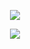 
<p align="center">
  <img src="https://github-readme-stats.vercel.app/api?username=rasulagarzayev1&show_icons=true&count_private=true&theme=algolia">
</p>
<p align="center">
  <img src="https://github-readme-stats.vercel.app/api/top-langs/?username=rasulagarzayev1&layout=compact&theme=algolia&card_width=445">
</p>

<!--
**rasulagarzayev1/rasulagarzayev1** is a ✨ _special_ ✨ repository because its `README.md` (this file) appears on your GitHub profile.

Here are some ideas to get you started:
### Hi there 👋

- 🔭 I’m currently working on ...
- 🌱 I’m currently learning ...
- 👯 I’m looking to collaborate on ...
- 🤔 I’m looking for help with ...
- 💬 Ask me about ...
- 📫 How to reach me: ...
- 😄 Pronouns: ...
- ⚡ Fun fact: ...
-->
